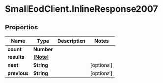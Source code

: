 # SmallEodClient.InlineResponse2007

## Properties

Name | Type | Description | Notes
------------ | ------------- | ------------- | -------------
**count** | **Number** |  | 
**results** | [**[Note]**](Note.md) |  | 
**next** | **String** |  | [optional] 
**previous** | **String** |  | [optional] 


